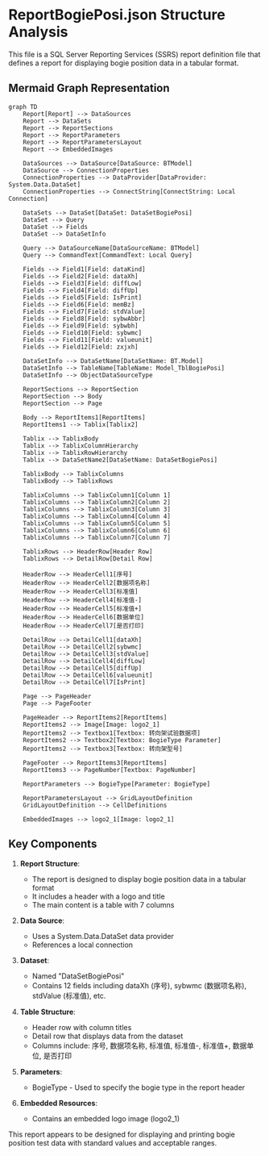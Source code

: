 # ReportBogiePosi.json Structure Analysis

This file is a SQL Server Reporting Services (SSRS) report definition file that defines a report for displaying bogie position data in a tabular format.

## Mermaid Graph Representation

```mermaid
graph TD
    Report[Report] --> DataSources
    Report --> DataSets
    Report --> ReportSections
    Report --> ReportParameters
    Report --> ReportParametersLayout
    Report --> EmbeddedImages
    
    DataSources --> DataSource[DataSource: BTModel]
    DataSource --> ConnectionProperties
    ConnectionProperties --> DataProvider[DataProvider: System.Data.DataSet]
    ConnectionProperties --> ConnectString[ConnectString: Local Connection]
    
    DataSets --> DataSet[DataSet: DataSetBogiePosi]
    DataSet --> Query
    DataSet --> Fields
    DataSet --> DataSetInfo
    
    Query --> DataSourceName[DataSourceName: BTModel]
    Query --> CommandText[CommandText: Local Query]
    
    Fields --> Field1[Field: dataKind]
    Fields --> Field2[Field: dataXh]
    Fields --> Field3[Field: diffLow]
    Fields --> Field4[Field: diffUp]
    Fields --> Field5[Field: IsPrint]
    Fields --> Field6[Field: memBz]
    Fields --> Field7[Field: stdValue]
    Fields --> Field8[Field: sybwAbbr]
    Fields --> Field9[Field: sybwbh]
    Fields --> Field10[Field: sybwmc]
    Fields --> Field11[Field: valueunit]
    Fields --> Field12[Field: zxjxh]
    
    DataSetInfo --> DataSetName[DataSetName: BT.Model]
    DataSetInfo --> TableName[TableName: Model_TblBogiePosi]
    DataSetInfo --> ObjectDataSourceType
    
    ReportSections --> ReportSection
    ReportSection --> Body
    ReportSection --> Page
    
    Body --> ReportItems1[ReportItems]
    ReportItems1 --> Tablix[Tablix2]
    
    Tablix --> TablixBody
    Tablix --> TablixColumnHierarchy
    Tablix --> TablixRowHierarchy
    Tablix --> DataSetName2[DataSetName: DataSetBogiePosi]
    
    TablixBody --> TablixColumns
    TablixBody --> TablixRows
    
    TablixColumns --> TablixColumn1[Column 1]
    TablixColumns --> TablixColumn2[Column 2]
    TablixColumns --> TablixColumn3[Column 3]
    TablixColumns --> TablixColumn4[Column 4]
    TablixColumns --> TablixColumn5[Column 5]
    TablixColumns --> TablixColumn6[Column 6]
    TablixColumns --> TablixColumn7[Column 7]
    
    TablixRows --> HeaderRow[Header Row]
    TablixRows --> DetailRow[Detail Row]
    
    HeaderRow --> HeaderCell1[序号]
    HeaderRow --> HeaderCell2[数据项名称]
    HeaderRow --> HeaderCell3[标准值]
    HeaderRow --> HeaderCell4[标准值-]
    HeaderRow --> HeaderCell5[标准值+]
    HeaderRow --> HeaderCell6[数据单位]
    HeaderRow --> HeaderCell7[是否打印]
    
    DetailRow --> DetailCell1[dataXh]
    DetailRow --> DetailCell2[sybwmc]
    DetailRow --> DetailCell3[stdValue]
    DetailRow --> DetailCell4[diffLow]
    DetailRow --> DetailCell5[diffUp]
    DetailRow --> DetailCell6[valueunit]
    DetailRow --> DetailCell7[IsPrint]
    
    Page --> PageHeader
    Page --> PageFooter
    
    PageHeader --> ReportItems2[ReportItems]
    ReportItems2 --> Image[Image: logo2_1]
    ReportItems2 --> Textbox1[Textbox: 转向架试验数据项]
    ReportItems2 --> Textbox2[Textbox: BogieType Parameter]
    ReportItems2 --> Textbox3[Textbox: 转向架型号]
    
    PageFooter --> ReportItems3[ReportItems]
    ReportItems3 --> PageNumber[Textbox: PageNumber]
    
    ReportParameters --> BogieType[Parameter: BogieType]
    
    ReportParametersLayout --> GridLayoutDefinition
    GridLayoutDefinition --> CellDefinitions
    
    EmbeddedImages --> logo2_1[Image: logo2_1]
```

## Key Components

1. **Report Structure**:
   - The report is designed to display bogie position data in a tabular format
   - It includes a header with a logo and title
   - The main content is a table with 7 columns

2. **Data Source**:
   - Uses a System.Data.DataSet data provider
   - References a local connection

3. **Dataset**:
   - Named "DataSetBogiePosi"
   - Contains 12 fields including dataXh (序号), sybwmc (数据项名称), stdValue (标准值), etc.

4. **Table Structure**:
   - Header row with column titles
   - Detail row that displays data from the dataset
   - Columns include: 序号, 数据项名称, 标准值, 标准值-, 标准值+, 数据单位, 是否打印

5. **Parameters**:
   - BogieType - Used to specify the bogie type in the report header

6. **Embedded Resources**:
   - Contains an embedded logo image (logo2_1)

This report appears to be designed for displaying and printing bogie position test data with standard values and acceptable ranges.
